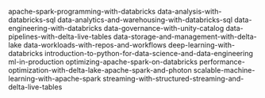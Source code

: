 apache-spark-programming-with-databricks
data-analysis-with-databricks-sql
data-analytics-and-warehousing-with-databricks-sql
data-engineering-with-databricks
data-governance-with-unity-catalog
data-pipelines-with-delta-live-tables
data-storage-and-management-with-delta-lake
data-workloads-with-repos-and-workflows
deep-learning-with-databricks
introduction-to-python-for-data-science-and-data-engineering
ml-in-production
optimizing-apache-spark-on-databricks
performance-optimization-with-delta-lake-apache-spark-and-photon
scalable-machine-learning-with-apache-spark
streaming-with-structured-streaming-and-delta-live-tables
